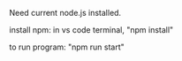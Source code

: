 Need current node.js installed.

install npm:
in vs code terminal, "npm install"

to run program:
"npm run start"
